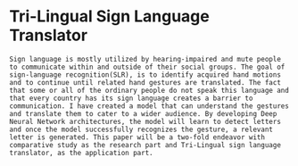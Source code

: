 # Tri-Lingual Sign Language Translator

`Sign language is mostly utilized by
hearing-impaired and mute people to communicate within and outside of their social groups. The goal of sign-language
recognition(SLR), is to identify acquired hand motions and to continue until
related hand gestures are translated. The
fact that some or all of the ordinary people do not speak this language and that every country has its sign language creates a
barrier to communication. I have created a
model that can understand the gestures and
translate them to cater to a wider audience.
By developing Deep Neural Network
architectures, the model will learn to detect letters and once the model successfully recognizes the gesture, a relevant
letter is generated. This paper will be a
two-fold endeavor with comparative study
as the research part and Tri-Lingual sign
language translator, as the application part.`
